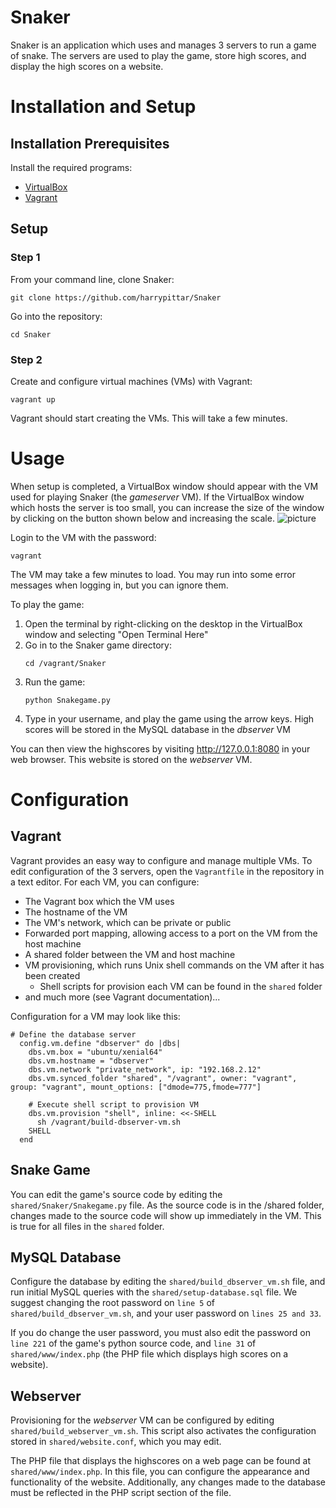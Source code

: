 # Snaker
Snaker is an application which uses and manages 3 servers to run a game of snake. The servers are used to play the game, store high scores, and display the high scores on a website.

# Installation and Setup
## Installation Prerequisites
Install the required programs:
* [VirtualBox](https://www.virtualbox.org/wiki/Downloads)
* [Vagrant](https://www.vagrantup.com/downloads)

## Setup
### Step 1
From your command line, clone Snaker:
```
git clone https://github.com/harrypittar/Snaker
```
Go into the repository:
```
cd Snaker
```

### Step 2
Create and configure virtual machines (VMs) with Vagrant:
```
vagrant up
```

Vagrant should start creating the VMs. This will take a few minutes.

# Usage
When setup is completed, a VirtualBox window should appear with the VM used for playing Snaker (the *gameserver* VM). If the VirtualBox window which hosts the server is too small, you can increase the size of the window by clicking on the button shown below and increasing the scale.
![picture](https://gcdn.pbrd.co/images/uQC1QDUgPkCr.png)

Login to the VM with the password:
```
vagrant
```

The VM may take a few minutes to load. You may run into some error messages when logging in, but you can ignore them.

To play the game:
1. Open the terminal by right-clicking on the desktop in the VirtualBox window and selecting "Open Terminal Here"
2. Go in to the Snaker game directory:
    ```
    cd /vagrant/Snaker
    ```
3. Run the game:
    ```
    python Snakegame.py
    ```
4. Type in your username, and play the game using the arrow keys. High scores will be stored in the MySQL database in the *dbserver* VM

You can then view the highscores by visiting http://127.0.0.1:8080 in your web browser. This website is stored on the *webserver* VM.

# Configuration
## Vagrant
Vagrant provides an easy way to configure and manage multiple VMs. To edit configuration of the 3 servers, open the `Vagrantfile` in the repository in a text editor. For each VM, you can configure:
* The Vagrant box which the VM uses
* The hostname of the VM
* The VM's network, which can be private or public
* Forwarded port mapping, allowing access to a port on the VM from the host machine
* A shared folder between the VM and host machine
* VM provisioning, which runs Unix shell commands on the VM after it has been created
    * Shell scripts for provision each VM can be found in the `shared` folder
* and much more (see Vagrant documentation)...

Configuration for a VM may look like this:
```
# Define the database server
  config.vm.define "dbserver" do |dbs|
    dbs.vm.box = "ubuntu/xenial64"
    dbs.vm.hostname = "dbserver"
    dbs.vm.network "private_network", ip: "192.168.2.12"
    dbs.vm.synced_folder "shared", "/vagrant", owner: "vagrant", group: "vagrant", mount_options: ["dmode=775,fmode=777"]

    # Execute shell script to provision VM
    dbs.vm.provision "shell", inline: <<-SHELL
      sh /vagrant/build-dbserver-vm.sh
    SHELL
  end
```

## Snake Game
You can edit the game's source code by editing the `shared/Snaker/Snakegame.py` file. As the source code is in the /shared folder, changes made to the source code will show up immediately in the VM. This is true for all files in the `shared` folder.

## MySQL Database
Configure the database by editing the `shared/build_dbserver_vm.sh` file, and run initial MySQL queries with the `shared/setup-database.sql` file. We suggest changing the root password on `line 5` of `shared/build_dbserver_vm.sh`, and your user password on `lines 25 and 33`.

If you do change the user password, you must also edit the password on `line 221` of the game's python source code, and `line 31` of `shared/www/index.php` (the PHP file which displays high scores on a website).

## Webserver
Provisioning for the *webserver* VM can be configured by editing `shared/build_webserver_vm.sh`. This script also activates the configuration stored in `shared/website.conf`, which you may edit.

The PHP file that displays the highscores on a web page can be found at `shared/www/index.php`. In this file, you can configure the appearance and functionality of the website. Additionally, any changes made to the database must be reflected in the PHP script section of the file.

